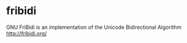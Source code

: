 # fribidi
GNU FriBidi is an implementation of the Unicode Bidirectional Algorithm http://fribidi.org/
